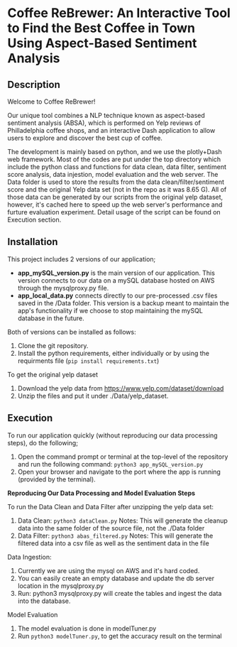 # Coffee ReBrewer: An Interactive Tool to Find the Best Coffee in Town Using Aspect-Based Sentiment Analysis


## Description
Welcome to Coffee ReBrewer!

Our unique tool combines a NLP technique known as aspect-based sentiment analysis (ABSA), which is performed on Yelp reviews of Philladelphia coffee shops, and an interactive Dash application to allow users to explore and discover the best cup of coffee.

The development is mainly based on python, and we use the plotly+Dash web framework. Most of the codes are put under the top directory which include the python class and functions for data clean, data filter, sentiment score analysis, data injestion, model evaluation and the web server. The Data folder is used to store the results from the data clean/filter/sentiment score and the original Yelp data set (not in the repo as it was 8.65 G). All of those data can be generated by our scripts from the original yelp dataset, however, it's cached here to speed up the web server's performance and furture evaluation experiment. Detail usage of the script can be found on Execution section.


## Installation
This project includes 2 versions of our application; 
* **app_mySQL_version.py** is the main version of our application. This version connects to our data on a mySQL database hosted on AWS through the mysqlproxy.py file.
* **app_local_data.py** connects directly to our pre-processed .csv files saved in the /Data folder. This version is a backup meant to maintain the app's functionality if we choose to stop maintaining the mySQL database in the future.


Both of versions can be installed as follows:
1. Clone the git repository.
2. Install the python requirements, either individually or by using the requirments file (```pip install requirements.txt```)


To get the original yelp dataset
1. Download the yelp data from https://www.yelp.com/dataset/download
2. Unzip the files and put it under ./Data/yelp_dataset.

## Execution
To run our application quickly (without reproducing our data processing steps), do the following;
1. Open the command prompt or terminal at the top-level of the repository and run the following command: 
    ```python3 app_mySQL_version.py```
2. Open your browser and navigate to the port where the app is running (provided by the terminal).

**Reproducing Our Data Processing and Model Evaluation Steps**

To run the Data Clean and Data Filter after unzipping the yelp data set:
1. Data Clean: ```python3 dataClean.py``` 
Notes: This will generate the cleanup data into the same folder of the source file, not the ./Data folder
2. Data Filter: ```python3 abas_filtered.py```
Notes: This will generate the filtered data into a csv file as well as the sentiment data in the file

Data Ingestion:
1. Currently we are using the mysql on AWS and it's hard coded. 
2. You can easily create an empty database and update the db server location in the mysqlproxy.py
3. Run: python3 mysqlproxy.py will create the tables and ingest the data into the database.

Model Evaluation
1. The model evaluation is done in modelTuner.py
2. Run ```python3 modelTuner.py```, to get the accuracy result on the terminal


